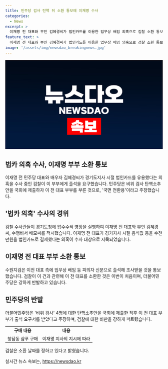 ```yaml
---
title: 민주당 검사 탄핵 뒤 소환 통보에 이재명 수사
categories:
  - News
excerpt: >
  이재명 전 대표와 부인 김혜경씨가 법인카드를 이용한 업무상 배임 의혹으로 검찰 소환 통보를 받았다. 민주당은 검찰의 행동을 국면 전환용이라 비판하며 반격했다. 검찰은 이들에게 업무상 배임 등 혐의로 조사할 예정이며, 해당 이슈로 인해 더불어민주당이 비위 검사 탄핵소추안을 국회에 제출한 직후에 소환 통보를 받은 점이 논란이다. 
feature_text: >
  이재명 전 대표와 부인 김혜경씨가 법인카드를 이용한 업무상 배임 의혹으로 검찰 소환 통보를 받았다. 민주당은 검찰의 행동을 국면 전환용이라 비판하며 반격했다. 검찰은 이들에게 업무상 배임 등 혐의로 조사할 예정이며, 해당 이슈로 인해 더불어민주당이 비위 검사 탄핵소추안을 국회에 제출한 직후에 소환 통보를 받은 점이 논란이다. 
image: '/assets/img/newsdao_breakingnews.jpg'
---
```


<p><img src="/assets/img/newsdao_breakingnews.jpg" alt="bookingtag 속보" /></p>

<h2 data-ke-size="size26">법카 의혹 수사, 이재명 부부 소환 통보</h2>

<p data-ke-size="size16">이재명 전 민주당 대표와 배우자 김혜경씨가 경기도지사 시절 법인카드를 유용했다는 의혹을 수사 중인 검찰이 이 부부에게 출석을 요구했습니다. 민주당은 비위 검사 탄핵소추안을 국회에 제출하자 이 전 대표 부부를 부른 것으로, '국면 전환용'이라고 주장했습니다.</p>

<h2 data-ke-size="size24"><b>'법카 의혹' 수사의 경위</b></h2>

<p data-ke-size="size16">검찰 수사관들이 경기도청에 압수수색 영장을 실행하여 이재명 전 대표와 부인 김혜경씨, 수행비서 배모씨를 적시했습니다. 이재명 전 대표가 경기지사 시절 음식값 등을 수천만원을 법인카드로 결제했다는 의혹이 수사 대상으로 지목되었습니다.</p>

<h2 data-ke-size="size24"><b>이재명 전 대표 부부 소환 통보</b></h2>

<p data-ke-size="size16">수원지검은 이전 대표 측에 업무상 배임 등 피의자 신분으로 출석해 조사받을 것을 통보했습니다. 검찰이 이 건과 관련해 이 전 대표를 소환한 것은 이번이 처음이며, 더불어민주당은 강하게 반발하고 있습니다.</p>

<h2 data-ke-size="size24"><b>민주당의 반발</b></h2>

<p data-ke-size="size16">더불어민주당은 '비위 검사' 4명에 대한 탄핵소추안을 국회에 제출한 직후 이 전 대표 부부가 출석 요구서를 받았다고 주장하며, 검찰에 대한 비판을 강하게 퍼트렸습니다.</p>

<table>
    <tr>
        <td style="text-align: center; height: 17px;"><b>구매 내용</b></td>
        <td style="text-align: center; height: 17px;"><b>내용</b></td>
    </tr>
    <tr>
        <td style="text-align: center; height: 17px;">청담동 샴푸 구매</td>
        <td style="text-align: center; height: 17px;">이재명 지사의 지시에 따라</td>
    </tr>
</table>

<p data-ke-size="size16">검찰은 소환 날짜를 정하고 있다고 밝혔습니다.</p>
실시간 뉴스 속보는, <a href="https://newsdao.kr" rel="dofollow">https://newsdao.kr</a>


